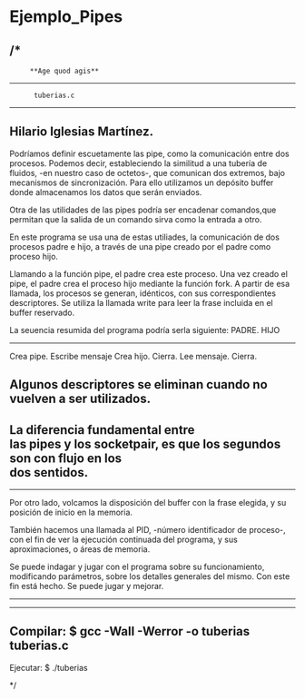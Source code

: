 # Ejemplo_Pipes
/*
---------------------------------------
         **Age quod agis**
-------------------------------------------
          tuberias.c
----------------------------------------
   Hilario Iglesias Martínez.        
------------------------------------------

Podríamos definir escuetamente las pipe,
como la comunicación entre dos procesos.
Podemos decir, estableciendo la similitud a
una tubería de fluidos, -en nuestro caso de octetos-,
que comunican dos extremos,
bajo  mecanismos de sincronización.
Para ello utilizamos un depósito buffer
donde almacenamos los datos
que serán enviados.

Otra de las utilidades de las pipes podría
ser encadenar comandos,que permitan
que la salida de un comando sirva como
la entrada a otro.

En este programa se usa una de estas 
utiliades, la comunicación de dos procesos padre e hijo,
a través de una pipe creado por el padre
como proceso hijo.


Llamando a la función pipe, el padre crea este proceso.
Una vez creado el pipe, el padre crea el proceso hijo
mediante la función fork. A partir de esa llamada,
los procesos se generan, idénticos, con sus correspondientes
descriptores.
Se utiliza la llamada write para
leer la frase incluida en el buffer reservado.

La seuencia resumida del programa podría serla siguiente:
PADRE.                     HIJO
--------                  ------            
Crea pipe.             Escribe mensaje 
Crea hijo.             Cierra.
Lee mensaje.
Cierra.

Algunos descriptores se eliminan cuando
no vuelven a ser utilizados.
-------------------------------------
 La diferencia fundamental entre    
 las pipes y los socketpair, es que 
 los segundos son con flujo en los  
 dos sentidos.                      
 ------------------------------------ 
------------------------------------
Por otro lado, volcamos la disposición
del buffer con la frase elegida,
y su posición de inicio en la memoria.

También hacemos una llamada al PID,
-número identificador de proceso-, 
con el fin de ver la ejecución continuada
del programa, y sus aproximaciones,
o áreas de memoria.

Se puede indagar y jugar con el programa
sobre su funcionamiento, modificando
parámetros, sobre los detalles generales
del mismo.
Con este fin está hecho.
Se puede jugar y mejorar.
**************************************************
**************************************************
Compilar:
$ gcc -Wall -Werror  -o tuberias tuberias.c
-------------------------------------------
Ejecutar:
$ ./tuberias

*/
